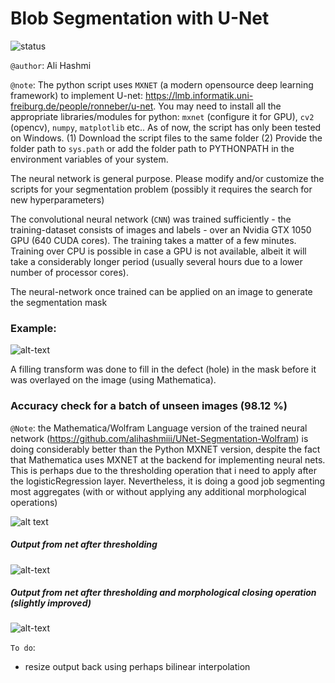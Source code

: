 # Blob Segmentation with U-Net

![status](https://img.shields.io/badge/status-passed-blue.svg)

`@author`: Ali Hashmi

`@note`: The python script uses `MXNET` (a modern opensource deep learning framework) to implement U-net: https://lmb.informatik.uni-freiburg.de/people/ronneber/u-net. You may need to install all the appropriate libraries/modules for python: `mxnet` (configure it for GPU), `cv2` (opencv), `numpy`, `matplotlib` etc.. As of now, the script has only been tested on Windows.
(1) Download the script files to the same folder (2) Provide the folder path to `sys.path` or add the folder path to PYTHONPATH in the environment variables of your system.

The neural network is general purpose. Please modify and/or customize the scripts for your segmentation problem (possibly it requires the search for new hyperparameters)

The convolutional neural network (`CNN`) was trained sufficiently - the training-dataset consists of images and labels - over an Nvidia GTX 1050 GPU (640 CUDA cores). The training takes a matter of a few minutes. Training over CPU is possible in case a GPU is not available, albeit it will take a considerably longer period (usually several hours due to a lower number of processor cores).

The neural-network once trained can be applied on an image to generate the segmentation mask

### Example:

![alt-text](https://github.com/alihashmiii/blobsegmentation/blob/master/for%20readme/mathematicahighlighted.png)


A filling transform was done to fill in the defect (hole) in the mask before it was overlayed on the image (using Mathematica).


### Accuracy check for a batch of unseen images (98.12 %)

`@Note`: the Mathematica/Wolfram Language version of the trained neural network (https://github.com/alihashmiii/UNet-Segmentation-Wolfram) is doing considerably better than the Python MXNET version, despite the fact that Mathematica uses MXNET at the backend for implementing neural nets. This is perhaps due to the thresholding operation that i need to apply after the logisticRegression layer. Nevertheless, it is doing a good job segmenting most aggregates (with or without applying any additional morphological operations)

![alt text](https://github.com/alihashmiii/blobsegmentation/blob/master/for%20readme/accuracy.png)


##### Output from net after thresholding 

![alt-text](https://github.com/alihashmiii/blobsegmentation/blob/master/for%20readme/an%20okish%20job%201.png)


##### Output from net after thresholding and morphological closing operation (slightly improved)

![alt-text](https://github.com/alihashmiii/blobsegmentation/blob/master/for%20readme/an%20okish%20job%202.png)


`To do`: 
- resize output back using perhaps bilinear interpolation
